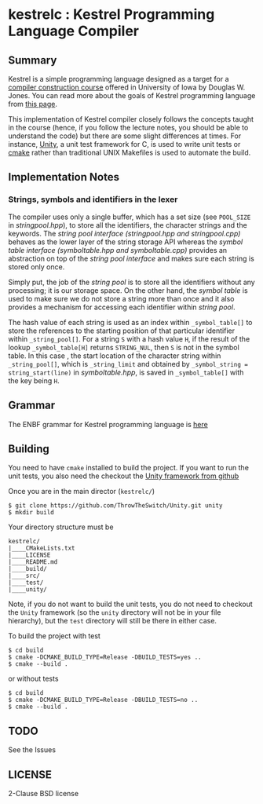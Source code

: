 # kestrelc : Kestrel Programming Language Compiler

## Summary
Kestrel is a simple programming language designed as a target for a [compiler construction course](http://homepage.divms.uiowa.edu/~jones/compiler/) offered in University of Iowa by Douglas W. Jones. You can read more about the goals of Kestrel programming language from [this page](http://homepage.divms.uiowa.edu/~jones/compiler/kestrel/goals.shtml).

This implementation of Kestrel compiler closely follows the concepts taught in the course (hence, if you follow the lecture notes, you should be able to understand the code) but there are some slight differences at times. For instance, [Unity](http://www.throwtheswitch.org/unity), a unit test framework for C, is used to write unit tests or [cmake](https://cmake.org/overview/) rather than traditional UNIX Makefiles is used to automate the build.

## Implementation Notes

### Strings, symbols and identifiers in the lexer
The compiler uses only a single buffer, which has a set size (see `POOL_SIZE` in _stringpool.hpp_), to store all the identifiers, the character strings and the keywords. The _string pool interface (stringpool.hpp and stringpool.cpp)_  behaves as the lower layer of the string storage API whereas the _symbol table interface (symboltable.hpp and symboltable.cpp)_ provides an abstraction on top of the _string pool interface_ and makes sure each string is stored only once. 

Simply put, the job of the _string pool_ is to store all the identifiers without any processing; it is our storage space. On the other hand, the _symbol table_ is used to make sure we do not store a string more than once and it also provides a mechanism for accessing each identifier within _string pool_.

The hash value of each string is used as an index within `_symbol_table[]` to store the references to the starting position of that particular identifier within `_string_pool[]`. For a string `S` with a hash value `H`, if the result of the lookup `_symbol_table[H]` returns `STRING_NUL`, then `S` is not in the symbol table. In this case , the start location of the character string within `_string_pool[]`, which is `_string_limit` and obtained by `_symbol_string = string_start(line)` in _symboltable.hpp_, is saved in `_symbol_table[]` with the key being `H`. 

## Grammar 
The ENBF grammar for Kestrel programming language is [here](http://homepage.divms.uiowa.edu/~jones/compiler/kestrel/kestrelEBNF.txt)

## Building
You need to have `cmake` installed to build the project. If you want to run the unit tests, you also need the checkout the [Unity framework from github](https://github.com/ThrowTheSwitch/Unity)

Once you are in the main director (`kestrelc/`)

```
$ git clone https://github.com/ThrowTheSwitch/Unity.git unity
$ mkdir build
```

Your directory structure must be 

```
kestrelc/
|____CMakeLists.txt
|____LICENSE
|____README.md
|____build/
|____src/
|____test/
|____unity/
```

Note, if you do not want to build the unit tests, you do not need to checkout the `Unity` framework (so the `unity` directory will not be in your file hierarchy), but the `test` directory will still be there in either case.

To build the project with test

```
$ cd build
$ cmake -DCMAKE_BUILD_TYPE=Release -DBUILD_TESTS=yes ..
$ cmake --build .
```

or without tests

```
$ cd build
$ cmake -DCMAKE_BUILD_TYPE=Release -DBUILD_TESTS=no ..
$ cmake --build .
```

## TODO
See the Issues

## LICENSE
2-Clause BSD license
